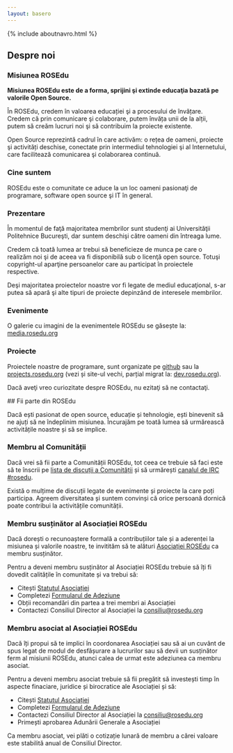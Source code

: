 ```yaml
---
layout: basero
---
```


{% include aboutnavro.html %}

## Despre noi

### Misiunea ROSEdu

**Misiunea ROSEdu este de a forma, sprijini şi extinde educaţia bazată pe valorile Open Source.**
 
În ROSEdu, credem în valoarea educației şi a procesului de învățare. Credem că prin comunicare şi colaborare, putem învăța unii de la alții, putem să creăm lucruri noi şi să contribuim la proiecte existente.
 
Open Source reprezintă cadrul în care activăm: o rețea de oameni, proiecte şi activități deschise, conectate prin intermediul tehnologiei şi al Internetului, care facilitează comunicarea şi colaborarea continuă.

### Cine suntem

ROSEdu este o comunitate ce aduce la un loc oameni pasionaţi de programare, software open source şi IT în general.

### Prezentare

În momentul de faţă majoritatea membrilor sunt studenţi ai Universităţii Politehnice Bucureşti, dar suntem deschişi către oameni din întreaga lume.
 
Credem că toată lumea ar trebui să beneficieze de munca pe care o realizăm noi şi de aceea va fi disponibilă sub o licenţă open source. Totuşi copyright-ul aparţine persoanelor care au participat în proiectele respective.
 
Deşi majoritatea proiectelor noastre vor fi legate de mediul educaţional, s-ar putea să apară şi alte tipuri de proiecte depinzând de interesele membrilor.

### Evenimente

O galerie cu imagini de la evenimentele ROSEdu se găsește la: [media.rosedu.org](http://media.rosedu.org)

### Proiecte

Proiectele noastre de programare, sunt organizate pe [github](https://github.com/rosedu) sau la [projects.rosedu.org](http://projects.rosedu.org) (vezi și site-ul vechi, parțial migrat la: [dev.rosedu.org](http://dev.rosedu.org)).
 
Dacă aveţi vreo curiozitate despre ROSEdu, nu ezitaţi să ne contactaţi.

<div id="joinus"></div>
## Fii parte din ROSEdu

Dacă ești pasionat de open source, educație și tehnologie, ești binevenit să ne ajuți să ne îndeplinim misiunea. Încurajăm pe toată lumea să urmărească activitățile noastre și să se implice.

### Membru al Comunității

Dacă vrei să fii parte a Comunității ROSEdu, tot ceea ce trebuie să faci este să te înscrii pe [lista de discuții a Comunității](http://lists.rosedu.org/listinfo/rosedu-general) și să urmărești [canalul de IRC #rosedu](http://webchat.freenode.net/?channels=rosedu).

Există o mulțime de discuții legate de evenimente și proiecte la care poți participa. Agreem diversitatea și suntem convinși că orice persoană dornică poate contribui la activitățile comunității.

### Membru susținător al Asociației ROSEdu

Dacă dorești o recunoaștere formală a contribuțiilor tale și a aderenței la misiunea și valorile noastre, te invitităm să te alături [Asociației ROSEdu](http://www.rosedu.org/asociatia/) ca membru susținător.

Pentru a deveni membru susținător al Asociației ROSEdu trebuie să îți fi dovedit calitățile în comunitate și va trebui să:
* Citești [Statutul Asociației](http://www.rosedu.org/files/Asociatia_ROSEdu_Statut.pdf)
* Completezi [Formularul de Adeziune](http://www.rosedu.org/files/Asociatia-ROSEdu_Formular-de-adeziune.pdf)
* Obții recomandări din partea a trei membri ai Asociației
* Contactezi Consiliul Director al Asociației la [consiliu@rosedu.org](mailto:consiliu@rosedu.org?subject=%5BAdeziune%20membru%20sustinator%5D%20)

### Membru asociat al Asociației ROSEdu

Dacă îți propui să te implici în coordonarea Asociației sau să ai un cuvânt de spus legat de modul de desfășurare a lucrurilor sau să devii un susținător ferm al misiunii ROSEdu, atunci calea de urmat este adeziunea ca membru asociat.

Pentru a deveni membru asociat trebuie să fii pregătit să investești timp în aspecte finaciare, juridice și birocratice ale Asociației și să:
* Citești [Statutul Asociației](http://www.rosedu.org/files/Asociatia_ROSEdu_Statut.pdf)
* Completezi [Formularul de Adeziune](http://www.rosedu.org/files/Asociatia-ROSEdu_Formular-de-adeziune.pdf)
* Contactezi Consiliul Director al Asociației la [consiliu@rosedu.org](mailto:consiliu@rosedu.org?subject=%5BAdeziune%20membru%20asociat%5D%20)
* Primești aprobarea Adunării Generale a Asociației

Ca membru asociat, vei plăti o cotizație lunară de membru a cărei valoare este stabilită anual de Consiliul Director.
